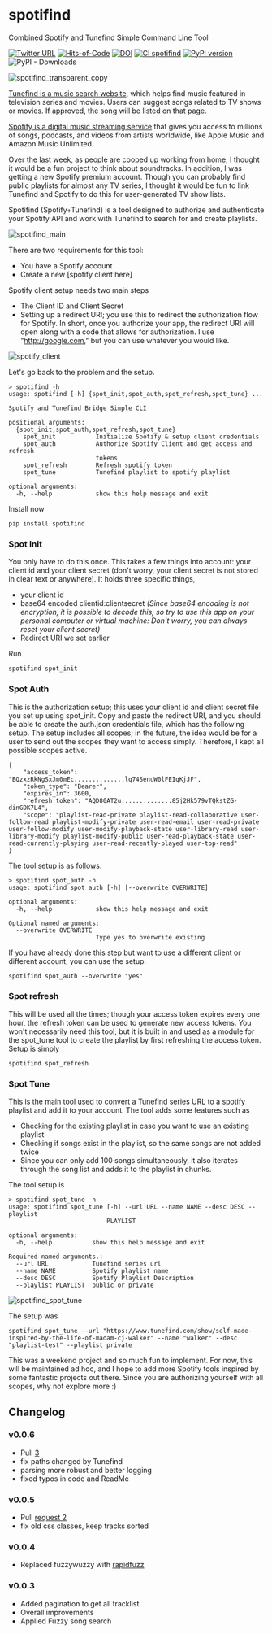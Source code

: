 # spotifind
Combined Spotify and Tunefind Simple Command Line Tool

[![Twitter URL](https://img.shields.io/twitter/follow/samapriyaroy?style=social)](https://twitter.com/intent/follow?screen_name=samapriyaroy)
[![Hits-of-Code](https://hitsofcode.com/github/samapriya/spotifind?branch=master)](https://hitsofcode.com/github/samapriya/spotifind?branch=master)
[![DOI](https://zenodo.org/badge/DOI/10.5281/zenodo.5242608.svg)](https://doi.org/10.5281/zenodo.5242608)
[![CI spotifind](https://github.com/samapriya/spotifind/actions/workflows/CI.yml/badge.svg)](https://github.com/samapriya/spotifind/actions/workflows/CI.yml)
[![PyPI version](https://badge.fury.io/py/spotifind.svg)](https://badge.fury.io/py/spotifind)
![PyPI - Downloads](https://img.shields.io/pypi/dm/spotifind)

![spotifind_transparent_copy](https://user-images.githubusercontent.com/6677629/77322716-8489ec80-6cea-11ea-8d1c-bd2b6e598d21.jpg)

[Tunefind is a music search website](https://www.tunefind.com/), which helps find music featured in television series and movies. Users can suggest songs related to TV shows or movies. If approved, the song will be listed on that page.

[Spotify is a digital music streaming service](https://www.spotify.com/) that gives you access to millions of songs, podcasts, and videos from artists worldwide, like Apple Music and Amazon Music Unlimited.

Over the last week, as people are cooped up working from home, I thought it would be a fun project to think about soundtracks. In addition, I was getting a new Spotify premium account. Though you can probably find public playlists for almost any TV series, I thought it would be fun to link Tunefind and Spotify to do this for user-generated TV show lists.

Spotifind (Spotify+Tunefind) is a tool designed to authorize and authenticate your Spotify API and work with Tunefind to search for and create playlists.

![spotifind_main](https://user-images.githubusercontent.com/6677629/77280532-fafefe00-6c9a-11ea-9cf8-be0ff9c0f1fd.png)

There are two requirements for this tool:
* You have a Spotify account
* Create a new [spotify client here]

Spotify client setup needs two main steps
* The Client ID and Client Secret
* Setting up a redirect URI; you use this to redirect the authorization flow for Spotify. In short, once you authorize your app, the redirect URI will open along with a code that allows for authorization. I use "http://google.com," but you can use whatever you would like.

![spotify_client](https://user-images.githubusercontent.com/6677629/77280925-14547a00-6c9c-11ea-91e3-10d898d96ed7.gif)

Let's go back to the problem and the setup.

```
> spotifind -h
usage: spotifind [-h] {spot_init,spot_auth,spot_refresh,spot_tune} ...

Spotify and Tunefind Bridge Simple CLI

positional arguments:
  {spot_init,spot_auth,spot_refresh,spot_tune}
    spot_init           Initialize Spotify & setup client credentials
    spot_auth           Authorize Spotify Client and get access and refresh
                        tokens
    spot_refresh        Refresh spotify token
    spot_tune           Tunefind playlist to spotify playlist

optional arguments:
  -h, --help            show this help message and exit
```

Install now

```
pip install spotifind
```

### Spot Init
You only have to do this once. This takes a few things into account: your client id and your client secret (don't worry, your client secret is not stored in clear text or anywhere). It holds three specific things,
* your client id
* base64 encoded clientid:clientsecret *(Since base64 encoding is not encryption, it is possible to decode this, so try to use this app on your personal computer or virtual machine: Don't worry, you can always reset your client secret)*
* Redirect URI we set earlier

Run

```
spotifind spot_init
```

### Spot Auth
This is the authorization setup; this uses your client id and client secret file you set up using spot_init. Copy and paste the redirect URI, and you should be able to create the auth.json credentials file, which has the following setup. The setup includes all scopes; in the future, the idea would be for a user to send out the scopes they want to access simply. Therefore, I kept all possible scopes active.

```
{
    "access_token": "BQzxzRkNgSxJm0mEc..............lq74SenuW0lFEIqKjJF",
    "token_type": "Bearer",
    "expires_in": 3600,
    "refresh_token": "AQD80AT2u..............85j2Hk579vTQkstZG-dinGDK7L4",
    "scope": "playlist-read-private playlist-read-collaborative user-follow-read playlist-modify-private user-read-email user-read-private user-follow-modify user-modify-playback-state user-library-read user-library-modify playlist-modify-public user-read-playback-state user-read-currently-playing user-read-recently-played user-top-read"
}
```

The tool setup is as follows.

```
> spotifind spot_auth -h
usage: spotifind spot_auth [-h] [--overwrite OVERWRITE]

optional arguments:
  -h, --help            show this help message and exit

Optional named arguments:
  --overwrite OVERWRITE
                        Type yes to overwrite existing
```
If you have already done this step but want to use a different client or different account, you can use the setup.

```
spotifind spot_auth --overwrite "yes"
```

### Spot refresh
This will be used all the times; though your access token expires every one hour, the refresh token can be used to generate new access tokens. You won't necessarily need this tool, but it is built in and used as a module for the spot_tune tool to create the playlist by first refreshing the access token. Setup is simply

```
spotifind spot_refresh
```

### Spot Tune
This is the main tool used to convert a Tunefind series URL to a spotify playlist and add it to your account. The tool adds some features such as
* Checking for the existing playlist in case you want to use an existing playlist
* Checking if songs exist in the playlist, so the same songs are not added twice
* Since you can only add 100 songs simultaneously, it also iterates through the song list and adds it to the playlist in chunks.

The tool setup is

```
> spotifind spot_tune -h
usage: spotifind spot_tune [-h] --url URL --name NAME --desc DESC --playlist
                           PLAYLIST

optional arguments:
  -h, --help           show this help message and exit

Required named arguments.:
  --url URL            Tunefind series url
  --name NAME          Spotify playlist name
  --desc DESC          Spotify Playlist Description
  --playlist PLAYLIST  public or private
```

![spotifind_spot_tune](https://user-images.githubusercontent.com/6677629/77282763-3270a900-6ca1-11ea-9a1e-99bf3eb38f8e.gif)

The setup was

```
spotifind spot_tune --url "https://www.tunefind.com/show/self-made-inspired-by-the-life-of-madam-cj-walker" --name "walker" --desc "playlist-test" --playlist private
```

This was a weekend project and so much fun to implement. For now, this will be maintained ad hoc, and I hope to add more Spotify tools inspired by some fantastic projects out there. Since you are authorizing yourself with all scopes, why not explore more :)

## Changelog

### v0.0.6
- Pull [3](https://github.com/samapriya/spotifind/pull/3)
- fix paths changed by Tunefind
- parsing more robust and better logging
- fixed typos in code and ReadMe

### v0.0.5
- Pull [request 2](https://github.com/samapriya/spotifind/pull/2)
- fix old css classes, keep tracks sorted

### v0.0.4
* Replaced fuzzywuzzy with [rapidfuzz](https://github.com/samapriya/spotifind/pull/1)

### v0.0.3
* Added pagination to get all tracklist
* Overall improvements
* Applied Fuzzy song search
